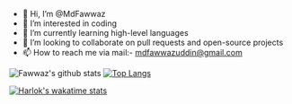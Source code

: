 - 👋 Hi, I’m @MdFawwaz
- 👀 I’m interested in coding
- 🌱 I’m currently learning high-level languages
- 💞️ I’m looking to collaborate on pull requests and open-source projects
- 📫 How to reach me via mail:- mdfawwazuddin@gmail.com

<!---
MdFawwaz/MdFawwaz is a ✨ special ✨ repository because its `README.md` (this file) appears on your GitHub profile.
You can click the Preview link to take a look at your changes.
--->
![Fawwaz's github stats](https://github-readme-stats.vercel.app/api?username=mdfawwaz)  [![Top Langs](https://github-readme-stats.vercel.app/api/top-langs/?username=mdfawwaz)](https://github.com/anuraghazra/github-readme-stats)


[![Harlok's wakatime stats](https://github-readme-stats.vercel.app/api/wakatime?username=mdfawwaz)](https://github.com/mdfawwaz/github-readme-stats)
